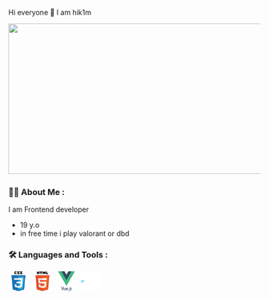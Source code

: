 Hi everyone :raised_hands: I am hik1m

<div align="center">
  <img src="https://i.giphy.com/media/v1.Y2lkPTc5MGI3NjExejIyd3p6MXEweWg0dHFucjV4bTR0MmZqb3pqaDN2eGNibDkxaGJ5MSZlcD12MV9pbnRlcm5hbF9naWZfYnlfaWQmY3Q9Zw/FlGmdHyBjNaMM/giphy.gif" width="600" height="300"/>
</div>

### :man_technologist: About Me :
I am Frontend developer
- 19 y.o
- in free time i play valorant or dbd

### :hammer_and_wrench: Languages and Tools :

<div>
  <img src="https://github.com/devicons/devicon/blob/master/icons/css3/css3-original-wordmark.svg" title="css" alt="css" width="40" height="40"/>&nbsp
  <img src="https://github.com/devicons/devicon/blob/master/icons/html5/html5-original-wordmark.svg" title="html" alt="html" width="40" height="40"/>&nbsp
  <img src="https://github.com/devicons/devicon/blob/master/icons/vuejs/vuejs-original-wordmark.svg" title="VueJs" alt="VueJs" width="40" height="40"/>&nbsp
  <img src="https://github.com/devicons/devicon/blob/master/icons/tailwindcss/tailwindcss-original-wordmark.svg" title="tailwind" alt="tailwind" width="40" height="40"/>&nbsp
</div>
